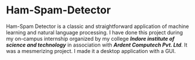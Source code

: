 # Ham-Spam-Detector
Ham-Spam Detector is a classic and straightforward application of machine learning and natural language processing. I have done this project during my on-campus internship organized by my college **_Indore institute of science and technology_** in association with 
**_Ardent Computech Pvt. Ltd_**.
It was a mesmerizing project. I made it a desktop application with a GUI.
